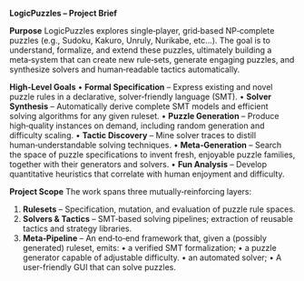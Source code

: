 **LogicPuzzles – Project Brief**

**Purpose**
LogicPuzzles explores single‑player, grid‑based NP‑complete puzzles (e.g., Sudoku, Kakuro, Unruly, Nurikabe, etc...). The goal is to understand, formalize, and extend these puzzles, ultimately building a meta‑system that can create new rule‑sets, generate engaging puzzles, and synthesize solvers and human‑readable tactics automatically.

**High‑Level Goals**
• **Formal Specification** – Express existing and novel puzzle rules in a declarative, solver‑friendly language (SMT).
• **Solver Synthesis** – Automatically derive complete SMT models and efficient solving algorithms for any given ruleset.
• **Puzzle Generation** – Produce high‑quality instances on demand, including random generation and difficulty scaling.
• **Tactic Discovery** – Mine solver traces to distill human‑understandable solving techniques.
• **Meta‑Generation** – Search the space of puzzle specifications to invent fresh, enjoyable puzzle families, together with their generators and solvers.
• **Fun Analysis** – Develop quantitative heuristics that correlate with human enjoyment and difficulty.

**Project Scope**
The work spans three mutually‑reinforcing layers:

1. **Rulesets** – Specification, mutation, and evaluation of puzzle rule spaces.
2. **Solvers & Tactics** – SMT‑based solving pipelines; extraction of reusable tactics and strategy libraries.
3. **Meta‑Pipeline** – An end‑to‑end framework that, given a (possibly generated) ruleset, emits:
   • a verified SMT formalization;
   • a puzzle generator capable of adjustable difficulty.
   • an automated solver;
   • A user-friendly GUI that can solve puzzles.
   